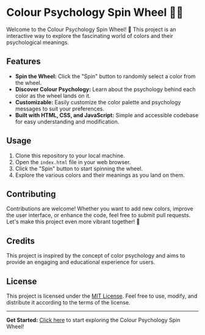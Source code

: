 # Colour Psychology Spin Wheel 🎨🌀

Welcome to the Colour Psychology Spin Wheel! 🌈 This project is an interactive way to explore the fascinating world of colors and their psychological meanings.

## Features

- **Spin the Wheel:** Click the "Spin" button to randomly select a color from the wheel.
- **Discover Colour Psychology:** Learn about the psychology behind each color as the wheel lands on it.
- **Customizable:** Easily customize the color palette and psychology messages to suit your preferences.
- **Built with HTML, CSS, and JavaScript:** Simple and accessible codebase for easy understanding and modification.

## Usage

1. Clone this repository to your local machine.
2. Open the `index.html` file in your web browser.
3. Click the "Spin" button to start spinning the wheel.
4. Explore the various colors and their meanings as you land on them.

## Contributing

Contributions are welcome! Whether you want to add new colors, improve the user interface, or enhance the code, feel free to submit pull requests. Let's make this project even more vibrant together! 🌟

## Credits

This project is inspired by the concept of color psychology and aims to provide an engaging and educational experience for users.

## License

This project is licensed under the [MIT License](LICENSE.md). Feel free to use, modify, and distribute it according to the terms of the license.

---

**Get Started:** [Click here](index.html) to start exploring the Colour Psychology Spin Wheel!
